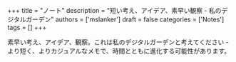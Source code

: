 +++
title = "ノート"
description = "短い考え、アイデア、素早い観察 - 私のデジタルガーデン"
authors = ['mslanker']
draft = false
categories = ['Notes']
tags = []
+++


素早い考え、アイデア、観察。これは私のデジタルガーデンと考えてください - より短く、よりカジュアルなメモで、時間とともに進化する可能性があります。
